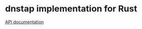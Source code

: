 dnstap implementation for Rust
==============================

[API documentation](https://jedisct1.github.io/rust-dnstap/target/doc/dnstap/)

